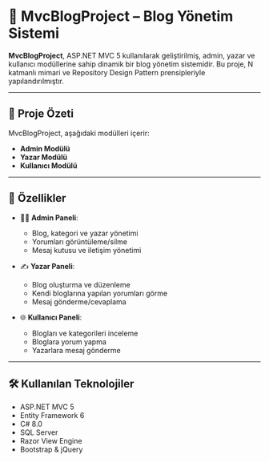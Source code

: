 # 📝 MvcBlogProject – Blog Yönetim Sistemi

**MvcBlogProject**, ASP.NET MVC 5 kullanılarak geliştirilmiş, admin, yazar ve kullanıcı modüllerine sahip dinamik bir blog yönetim sistemidir. Bu proje, N katmanlı mimari ve Repository Design Pattern prensipleriyle yapılandırılmıştır.

---

## 🚀 Proje Özeti

MvcBlogProject, aşağıdaki modülleri içerir:

- **Admin Modülü**
- **Yazar Modülü**
- **Kullanıcı Modülü**

---

## 🚀 Özellikler

- 🧑‍💼 **Admin Paneli**:
  - Blog, kategori ve yazar yönetimi
  - Yorumları görüntüleme/silme
  - Mesaj kutusu ve iletişim yönetimi

- ✍️ **Yazar Paneli**:
  - Blog oluşturma ve düzenleme
  - Kendi bloglarına yapılan yorumları görme
  - Mesaj gönderme/cevaplama

- 🌐 **Kullanıcı Paneli**:
  - Blogları ve kategorileri inceleme
  - Bloglara yorum yapma
  - Yazarlara mesaj gönderme

---

## 🛠️ Kullanılan Teknolojiler

- ASP.NET MVC 5
- Entity Framework 6
- C# 8.0
- SQL Server
- Razor View Engine
- Bootstrap & jQuery
